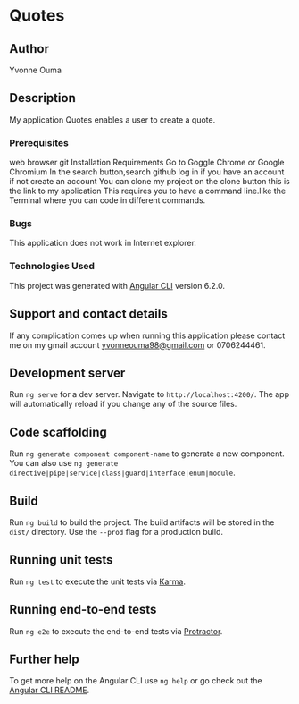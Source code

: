
# Quotes

## Author
Yvonne Ouma

## Description
My application Quotes enables a user to create a quote.

### Prerequisites
web browser
git
Installation Requirements
Go to Goggle Chrome or Google Chromium
In the search button,search github
log in if you have an account if not create an account
You can clone my project on the clone button this is the link to my application
This requires you to have a command line.like the Terminal where you can code in different commands.
### Bugs
This application does not work in Internet explorer.

### Technologies Used
This project was generated with [Angular CLI](https://github.com/angular/angular-cli) version 6.2.0.

## Support and contact details
If any complication comes up when running this application please contact me on my gmail account yvonneouma98@gmail.com or 0706244461.

## Development server

Run `ng serve` for a dev server. Navigate to `http://localhost:4200/`. The app will automatically reload if you change any of the source files.

## Code scaffolding

Run `ng generate component component-name` to generate a new component. You can also use `ng generate directive|pipe|service|class|guard|interface|enum|module`.

## Build

Run `ng build` to build the project. The build artifacts will be stored in the `dist/` directory. Use the `--prod` flag for a production build.

## Running unit tests

Run `ng test` to execute the unit tests via [Karma](https://karma-runner.github.io).

## Running end-to-end tests

Run `ng e2e` to execute the end-to-end tests via [Protractor](http://www.protractortest.org/).

## Further help

To get more help on the Angular CLI use `ng help` or go check out the [Angular CLI README](https://github.com/angular/angular-cli/blob/master/README.md).
